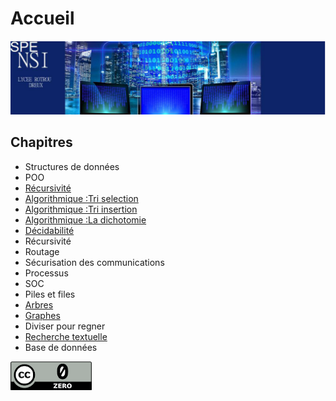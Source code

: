 # Accueil
[![alt text](../images/nsiBandeau.png)](https://www.lyceerotroudreux.com)
 

## Chapitres
* Structures de données
* POO
* [Récursivité](<recursivite.md>)
*  [Algorithmique :Tri selection ](<algorithmique/Les Tris/tri_selection.md>)
* [Algorithmique :Tri insertion ](<algorithmique/Les Tris/tri_insertion.md>)
*  [Algorithmique :La dichotomie](<algorithmique/dichotomie.md>)
* [Décidabilité](<decidabilite.md>)
* Récursivité
* Routage
* Sécurisation des communications
* Processus
* SOC
* Piles et files
* [Arbres](<algorithmique/algoArbre.md>)
* [Graphes](<algorithmique/algoGraphe.md>)
* Diviser pour regner
* [Recherche textuelle](<rechercheTextuelle.md>) 
* Base de données

[![alt text](../images/cc.png)](https://creativecommons.org/publicdomain/zero/1.0/deed.fr)                  
